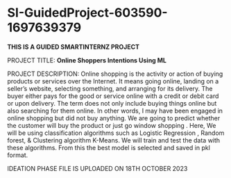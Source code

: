 # SI-GuidedProject-603590-1697639379

**THIS IS A GUIDED SMARTINTERNZ PROJECT**

PROJECT TITLE:
**Online Shoppers Intentions Using ML**

PROJECT DESCRIPTION:
Online shopping is the activity or action of buying products or services over the Internet. 
It means going online, landing on a seller’s website, selecting something, and arranging for its delivery. 
The buyer either pays for the good or service online with a credit or debit card or upon delivery. 
The term does not only include buying things online but also searching for them online. 
In other words, I may have been engaged in online shopping but did not buy anything.
We are going to predict whether the customer will buy the product or just go window shopping . 
Here, We will be using classification algorithms such as Logistic Regression , Random forest, & Clustering algorithm K-Means.
We will train and test the data with these algorithms. From this the best model is selected and saved in pkl format.

IDEATION PHASE FILE IS UPLOADED ON 18TH OCTOBER 2023
